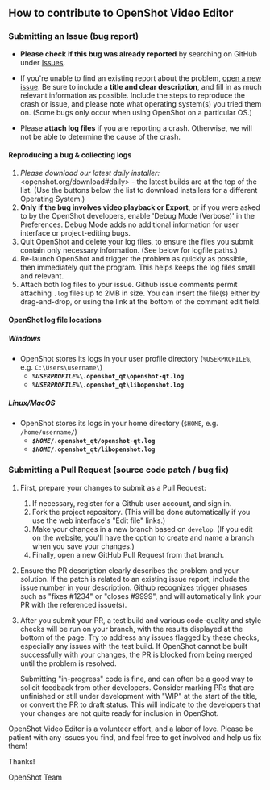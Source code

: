 ## How to contribute to OpenShot Video Editor

### Submitting an Issue (bug report)

* **Please check if this bug was already reported** by searching on GitHub under [Issues](https://github.com/OpenShot/openshot-qt/issues?q=+).

* If you're unable to find an existing report about the problem, [open a new issue](https://github.com/OpenShot/openshot-qt/issues/new?template=bug-report.md). Be sure to include a **title and clear description**, and fill in as much relevant information as possible. Include the steps to reproduce the crash or issue, and please note what operating system(s) you tried them on. (Some bugs only occur when using OpenShot on a particular OS.)

* Please **attach log files** if you are reporting a crash. Otherwise, we will not be able to determine the cause of the crash.

#### Reproducing a bug & collecting logs

1.  _Please download our latest daily installer:_
    <openshot.org/download#daily> - the latest builds are at the top of the list.
    (Use the buttons below the list to download installers for a different Operating System.)
2.  **Only if the bug involves video playback or Export**,
    or if you were asked to by the OpenShot developers, enable 'Debug Mode (Verbose)' in the Preferences.
    Debug Mode adds no additional information for user interface or project-editing bugs.
3.  Quit OpenShot and delete your log files, to ensure the files you submit contain only necessary information.
    (See below for logfile paths.)
4.  Re-launch OpenShot and trigger the problem as quickly as possible, then immediately quit the program.
    This helps keeps the log files small and relevant.
5.  Attach both log files to your issue.
    Github issue comments permit attaching `.log` files up to 2MB in size.
    You can insert the file(s) either by drag-and-drop, or using the link at the bottom of the comment edit field.
  
#### OpenShot log file locations  

##### Windows
*   OpenShot stores its logs in your user profile directory (`%USERPROFILE%`, e.g. `C:\Users\username\`)
    *   **<code><var>%USERPROFILE%</var>\\.openshot_qt\openshot-qt.log</code>**
    *   **<code><var>%USERPROFILE%</var>\\.openshot_qt\libopenshot.log</code>**

##### Linux/MacOS
*   OpenShot stores its logs in your home directory (`$HOME`, e.g. `/home/username/`)
    *   **<code><var>$HOME</var>/.openshot_qt/openshot-qt.log</code>**
    *   **<code><var>$HOME</var>/.openshot_qt/libopenshot.log</code>**

### Submitting a Pull Request (source code patch / bug fix)

1.  First, prepare your changes to submit as a Pull Request:

    1.  If necessary, register for a Github user account, and sign in.
    2.  Fork the project repository. (This will be done automatically if you use the web interface's "Edit file" links.)
    3.  Make your changes in a new branch based on `develop`. (If you edit on the website, you'll have the option to create and name a branch when you save your changes.)
    4.  Finally, open a new GitHub Pull Request from that branch.

2.  Ensure the PR description clearly describes the problem and your solution. If the patch is related to an existing issue report, include the issue number in your description. Github recognizes trigger phrases such as "fixes #1234" or "closes #9999", and will automatically link your PR with the referenced issue(s).

3.  After you submit your PR, a test build and various code-quality and style checks will be run on your branch, with the results displayed at the bottom of the page. Try to address any issues flagged by these checks, especially any issues with the test build. If OpenShot cannot be built successfully with your changes, the PR is blocked from being merged until the problem is resolved.

    Submitting "in-progress" code is fine, and can often be a good way to solicit feedback from other developers. Consider marking PRs that are unfinished or still under development with "WIP" at the start of the title, or convert the PR to draft status. This will indicate to the developers that your changes are not quite ready for inclusion in OpenShot.

OpenShot Video Editor is a volunteer effort, and a labor of love. Please be patient with any issues you find, and feel free to get involved and help us fix them!

Thanks!

OpenShot Team
